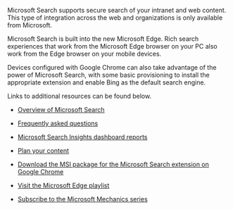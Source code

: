 Microsoft Search supports secure search of your intranet and web content. This type of integration across the web and organizations is only available from Microsoft. 

Microsoft Search is built into the new Microsoft Edge.  Rich search experiences that work from the Microsoft Edge browser on your PC also work from the Edge browser on your mobile devices.  

Devices configured with Google Chrome can also take advantage of the power of Microsoft Search, with some basic provisioning to install the appropriate extension and enable Bing as the default search engine.  

Links to additional resources can be found below.

- [Overview of Microsoft Search](/microsoftsearch/overview-microsoft-search)

 

- [Frequently asked questions](/microsoftsearch/faqs)

 

- [Microsoft Search Insights dashboard reports](/microsoftsearch/get-insights)

 

- [Plan your content](/microsoftsearch/plan-your-content)

 

- [Download the MSI package for the Microsoft Search extension on Google Chrome](https://aka.ms/SearchMSI)



- [Visit the Microsoft Edge playlist](https://www.youtube.com/playlist?list=PLXtHYVsvn_b-uXh1tMeYpT-0iD8tD3tFy)


- [Subscribe to the Microsoft Mechanics series](https://www.youtube.com/c/MicrosoftMechanicsSeries)
